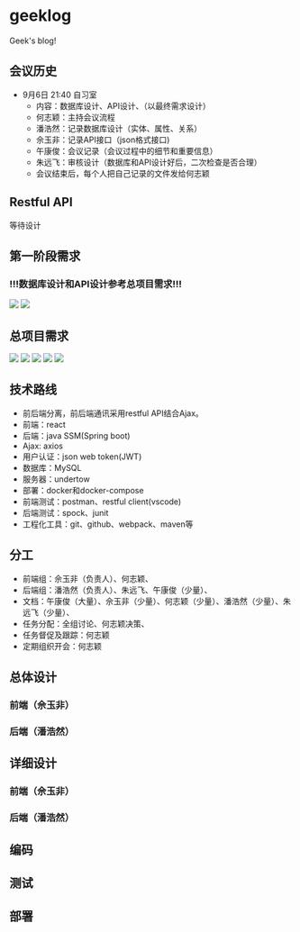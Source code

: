 # geeklog
Geek's blog!

## 会议历史
- 9月6日 21:40 自习室
  - 内容：数据库设计、API设计、（以最终需求设计）
  - 何志颖：主持会议流程
  - 潘浩然：记录数据库设计（实体、属性、关系）
  - 佘玉非：记录API接口（json格式接口)
  - 午康俊：会议记录（会议过程中的细节和重要信息）
  - 朱远飞：审核设计（数据库和API设计好后，二次检查是否合理）
  - 会议结束后，每个人把自己记录的文件发给何志颖

## Restful API
等待设计

## 第一阶段需求
### !!!数据库设计和API设计参考总项目需求!!!
![](management-docs/需求/第一阶段需求1.png)
![](management-docs/需求/第一阶段需求2.png)

## 总项目需求
![](management-docs/需求/需求1.png)
![](management-docs/需求/需求2.png)
![](management-docs/需求/需求3.png)
![](management-docs/需求/需求4.png)
![](management-docs/需求/需求5.png)

## 技术路线
- 前后端分离，前后端通讯采用restful API结合Ajax。
- 前端：react
- 后端：java SSM(Spring boot)
- Ajax: axios
- 用户认证：json web token(JWT)
- 数据库：MySQL
- 服务器：undertow
- 部署：docker和docker-compose
- 前端测试：postman、restful client(vscode)
- 后端测试：spock、junit
- 工程化工具：git、github、webpack、maven等

## 分工
- 前端组：佘玉非（负责人）、何志颖、
- 后端组：潘浩然（负责人）、朱远飞、午康俊（少量）、
- 文档：午康俊（大量）、佘玉非（少量）、何志颖（少量）、潘浩然（少量）、朱远飞（少量）、
- 任务分配：全组讨论、何志颖决策、
- 任务督促及跟踪：何志颖
- 定期组织开会：何志颖

## 总体设计

### 前端（佘玉非）

### 后端（潘浩然）

## 详细设计

### 前端（佘玉非）

### 后端（潘浩然）

## 编码

## 测试

## 部署

